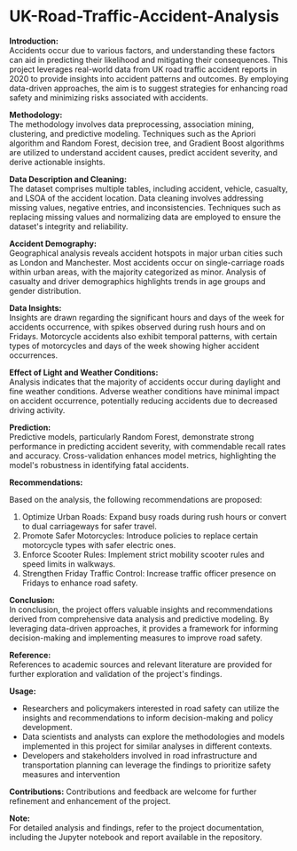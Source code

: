 # UK-Road-Traffic-Accident-Analysis

**Introduction:**  
Accidents occur due to various factors, and understanding these factors can aid in predicting their likelihood and mitigating their consequences. This project leverages real-world data from UK road traffic accident reports in 2020 to provide insights into accident patterns and outcomes. By employing data-driven approaches, the aim is to suggest strategies for enhancing road safety and minimizing risks associated with accidents.

**Methodology:**  
The methodology involves data preprocessing, association mining, clustering, and predictive modeling. Techniques such as the Apriori algorithm and Random Forest, decision tree, and Gradient Boost algorithms are utilized to understand accident causes, predict accident severity, and derive actionable insights.

**Data Description and Cleaning:**  
The dataset comprises multiple tables, including accident, vehicle, casualty, and LSOA of the accident location. Data cleaning involves addressing missing values, negative entries, and inconsistencies. Techniques such as replacing missing values and normalizing data are employed to ensure the dataset's integrity and reliability.

**Accident Demography:**  
Geographical analysis reveals accident hotspots in major urban cities such as London and Manchester. Most accidents occur on single-carriage roads within urban areas, with the majority categorized as minor. Analysis of casualty and driver demographics highlights trends in age groups and gender distribution.

**Data Insights:**  
Insights are drawn regarding the significant hours and days of the week for accidents occurrence, with spikes observed during rush hours and on Fridays. Motorcycle accidents also exhibit temporal patterns, with certain types of motorcycles and days of the week showing higher accident occurrences.

**Effect of Light and Weather Conditions:**  
Analysis indicates that the majority of accidents occur during daylight and fine weather conditions. Adverse weather conditions have minimal impact on accident occurrence, potentially reducing accidents due to decreased driving activity.

**Prediction:**  
Predictive models, particularly Random Forest, demonstrate strong performance in predicting accident severity, with commendable recall rates and accuracy. Cross-validation enhances model metrics, highlighting the model's robustness in identifying fatal accidents.

**Recommendations:**

Based on the analysis, the following recommendations are proposed:
1. Optimize Urban Roads: Expand busy roads during rush hours or convert to dual carriageways for safer travel.
2. Promote Safer Motorcycles: Introduce policies to replace certain motorcycle types with safer electric ones.
3. Enforce Scooter Rules: Implement strict mobility scooter rules and speed limits in walkways.
4. Strengthen Friday Traffic Control: Increase traffic officer presence on Fridays to enhance road safety.


**Conclusion:**  
In conclusion, the project offers valuable insights and recommendations derived from comprehensive data analysis and predictive modeling. By leveraging data-driven approaches, it provides a framework for informing decision-making and implementing measures to improve road safety.

**Reference:**  
References to academic sources and relevant literature are provided for further exploration and validation of the project's findings.

**Usage:**
- Researchers and policymakers interested in road safety can utilize the insights and recommendations to inform decision-making and policy development.
- Data scientists and analysts can explore the methodologies and models implemented in this project for similar analyses in different contexts.
- Developers and stakeholders involved in road infrastructure and transportation planning can leverage the findings to prioritize safety measures and intervention


**Contributions:**
Contributions and feedback are welcome for further refinement and enhancement of the project.

**Note:**  
For detailed analysis and findings, refer to the project documentation, including the Jupyter notebook and report available in the repository. 
